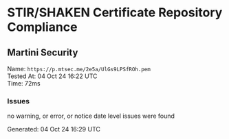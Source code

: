 # STIR/SHAKEN Certificate Repository Compliance

## Martini Security

Name: `https://p.mtsec.me/2e5a/UlGs9LPSfROh.pem`\
Tested At: 04 Oct 24 16:22 UTC\
Time: 72ms

### Issues

no warning, or error, or notice date level issues were found

Generated: 04 Oct 24 16:29 UTC